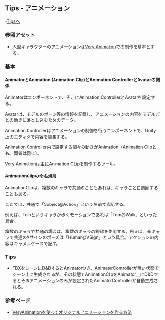 ## Tips - アニメーション

-[Tipsへ](./../)

### 参照アセット

- 人型キャラクターのアニメーションは[Very Animation](./../../assets/3d_character/very_animation/)での制作を基本とする。

### 基本

#### AnimatorとAnimation (Animation Clip)とAnimation ControllerとAvatarの関係

Animatorはコンポーネントで、そこにAnimation ControllerとAvatarを設定する。

Avatarは、モデルのボーン等の情報を記録し、アニメーションの内容をモデルごとの動きに落とし込むためのデータ。

Animation Controllerはアニメーションの制御を行うコンポーネントで、Unity上のエディタで内容を編集する。

Animation Controller内で設定する個々の動きがAnimation（Animation Clipとも。両者は同じ）。

Very Animationは主にAnimation CLipを制作するツール。

#### AnimationClipの命名規則

AnimationClipは、複数のキャラで共通のこともあれば、キャラごとに調節することもある。

ここでは、共通で「Subject\@Action」という名前で表記する。

例えば、Tomというキャラが歩くモーションであれば「Tom\@Walk」といった具合。

複数のキャラで共通の場合は、複数のキャラの総称を使用する。例えば、全キャラで共通のVサインのポーズは「Human\@VSign」という具合。アクションの内容はキャメルケースで記す。


### Tips

- FBXをシーンにD\&DするとAnimatorつき、AnimatorControllerが無い状態でシーン上に生成されるが、その状態でAnimationClipをAnimator上にD\&Dするとそのアニメーションのみが設定されたAnimatorControllerが自動生成される。




### 参考ページ

- [VeryAnimationを使ってオリジナルアニメーションを作る方法](https://styly.cc/ja/tips/unity-saku-animation/)

